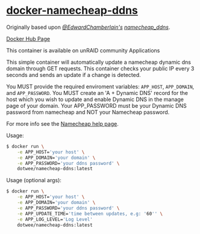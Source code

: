 # [docker-namecheap-ddns](https://github.com/dotWee/docker-namecheap-ddns)

Originally based upon [_@EdwardChamberlain's_](https://github.com/EdwardChamberlain/namecheap_ddns) [_namecheap_ddns_](https://github.com/EdwardChamberlain/namecheap_ddns).

[Docker Hub Page](https://hub.docker.com/repository/docker/dotwee/namecheap-ddns)

This container is available on unRAID community Applications

This simple container will automatically update a namecheap dynamic dns domain through GET requests. This container checks your public IP every 3 seconds and sends an update if a change is detected.

You MUST provide the required enviroment variables: `APP_HOST`, `APP_DOMAIN`, and `APP_PASSWORD`. You MUST create an 'A + Dynamic DNS' record for the host which you wish to update and enable Dynamic DNS in the manage page of your domain. Your APP_PASSWORD must be your Dynamic DNS password from namecheap and NOT your Namecheap password.

For more info see the [Namecheap help page](https://www.namecheap.com/support/knowledgebase/article.aspx/29/11/how-do-i-use-a-browser-to-dynamically-update-the-hosts-ip/).

Usage:

```bash
$ docker run \
    -e APP_HOST='your host' \
    -e APP_DOMAIN='your domain' \
    -e APP_PASSWORD='your ddns password' \
    dotwee/namecheap-ddns:latest
```

Usage (optional args):

```bash
$ docker run \
    -e APP_HOST='your host' \
    -e APP_DOMAIN='your domain' \
    -e APP_PASSWORD='your ddns password' \
    -e APP_UPDATE_TIME='time between updates, e.g: '60'' \
    -e APP_LOG_LEVEL='Log Level'
    dotwee/namecheap-ddns:latest
```
